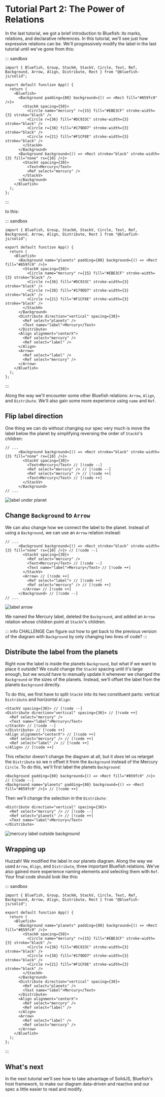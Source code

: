 # Tutorial Part 2: The Power of Relations

In the last tutorial, we got a brief introduction to Bluefish: its marks, relations, and declarative
references. In this tutorial, we'll see just how expressive relations can be. We'll progressively
modify the label in the last tutorial until we've gone from this:

::: sandbox

```tsx ./App.tsx [active]
import { Bluefish, Group, StackH, StackV, Circle, Text, Ref, Background, Arrow, Align, Distribute, Rect } from "@bluefish-js/solid";

export default function App() {
  return (
    <Bluefish>
      <Background padding={80} background={() => <Rect fill="#859fc9" />}>
        <StackH spacing={50}>
          <Circle name="mercury" r={15} fill="#EBE3CF" stroke-width={3} stroke="black" />
          <Circle r={36} fill="#DC933C" stroke-width={3} stroke="black" />
          <Circle r={38} fill="#179DD7" stroke-width={3} stroke="black" />
          <Circle r={21} fill="#F1CF8E" stroke-width={3} stroke="black" />
        </StackH>
      </Background>
      <Background background={() => <Rect stroke="black" stroke-width={3} fill="none" rx={10} />}>
        <StackV spacing={30}>
          <Text>Mercury</Text>
          <Ref select="mercury" />
        </StackV>
      </Background>
    </Bluefish>
  );
};
```

:::

to this:

::: sandbox

```tsx ./App.tsx [active]
import { Bluefish, Group, StackH, StackV, Circle, Text, Ref, Background, Arrow, Align, Distribute, Rect } from "@bluefish-js/solid";

export default function App() {
  return (
    <Bluefish>
      <Background name="planets" padding={80} background={() => <Rect fill="#859fc9" />}>
        <StackH spacing={50}>
          <Circle name="mercury" r={15} fill="#EBE3CF" stroke-width={3} stroke="black" />
          <Circle r={36} fill="#DC933C" stroke-width={3} stroke="black" />
          <Circle r={38} fill="#179DD7" stroke-width={3} stroke="black" />
          <Circle r={21} fill="#F1CF8E" stroke-width={3} stroke="black" />
        </StackH>
      </Background>
      <Distribute direction="vertical" spacing={30}>
        <Ref select="planets" />
        <Text name="label">Mercury</Text>
      </Distribute>
      <Align alignment="centerX">
        <Ref select="mercury" />
        <Ref select="label" />
      </Align>
      <Arrow>
        <Ref select="label" />
        <Ref select="mercury" />
      </Arrow>
    </Bluefish>
  );
};
```

:::

Along the way we'll encounter some other Bluefish relations: `Arrow`, `Align`, and `Distribute`.
We'll also gain some more experience using `name` and `Ref`.

## Flip label direction

One thing we can do without changing our spec very much is move the label below the planet by
simplifying reversing the order of `StackV`'s children:

```tsx ./App.tsx [active]
// ...
      <Background background={() => <Rect stroke="black" stroke-width={3} fill="none" rx={10} />}>
        <StackV spacing={30}>
          <Text>Mercury</Text> // [!code --]
          <Ref select="mercury" /> // [!code --]
          <Ref select="mercury" /> // [!code ++]
          <Text>Mercury</Text> // [!code ++]
        </StackV>
      </Background>
// ...
```

![label under planet](/learn/assets/label-under-planet.png)

## Change `Background` to `Arrow`

We can also change how we connect the label to the planet. Instead of using a `Background`, we can
use an `Arrow` relation instead:

```tsx
// ...
      <Background background={() => <Rect stroke="black" stroke-width={3} fill="none" rx={10} />}> // [!code --]
        <StackV spacing={30}>
          <Ref select="mercury" />
          <Text>Mercury</Text> // [!code --]
          <Text name="label">Mercury</Text> // [!code ++]
        </StackV>
        <Arrow> // [!code ++]
          <Ref select="label"> // [!code ++]
          <Ref select="mercury" /> // [!code ++]
        </Arrow> // [!code ++]
      </Background> // [!code --]
// ...
```

![label arrow](/learn/assets/label-arrow.png)

We named the Mercury label, deleted the `Background`, and added an `Arrow` relation whose children
point at `StackV`'s children.

::: info CHALLENGE
Can figure out how to get back to the previous version of the diagram with `Background` by only changing two lines of code?
:::

## Distribute the label from the planets

Right now the label is inside the planets `Background`, but what if we want to place it outside? We
could change the `StackV` spacing until it's large enough, but we would have to manually update it
whenever we changed the `Background` or the sizes of the planets. Instead, we'll offset the label
from the planets `Background` directly.

To do this, we first have to split `StackV` into its two constituent parts: vertical `Distribute`
and horizontal `Align`:

```tsx
<StackV spacing={30}> // [!code --]
<Distribute direction="vertical" spacing={30}> // [!code ++]
  <Ref select="mercury" />
  <Text name="label">Mercury</Text>
</StackV> // [!code --]
</Distribute> // [!code ++]
<Align alignment="centerX"> // [!code ++]
  <Ref select="mercury" /> // [!code ++]
  <Ref select="label" /> // [!code ++]
</Align> // [!code ++]
```

This refactor doesn't change the diagram at all, but it *does* let us retarget the `Distribute` so
we n offset it from the `Background` instead of the Mercury `Circle`. To do this, we'll first label
the planets `Background`:

```tsx
<Background padding={80} background={() => <Rect fill="#859fc9" />}> // [!code --]
<Background name="planets" padding={80} background={() => <Rect fill="#859fc9" />}> // [!code ++]
```

Then we'll change the selection in the `Distribute`:

```tsx
<Distribute direction="vertical" spacing={30}>
  <Ref select="mercury" /> // [!code --]
  <Ref select="planets" /> // [!code ++]
  <Text name="label">Mercury</Text>
</Distribute>
```

![mercury label outside background](/learn/assets/mercury-label-outside-background.png)

## Wrapping up

Huzzah! We modified the label in our planets diagram. Along the way we used `Arrow`, `Align`, and
`Distribute`, three important Bluefish relations. We've also gained more experience naming elements
and selecting them with `Ref`. Your final code should look like this:

::: sandbox

```tsx ./App.tsx [active]
import { Bluefish, Group, StackH, StackV, Circle, Text, Ref, Background, Arrow, Align, Distribute, Rect } from "@bluefish-js/solid";

export default function App() {
  return (
    <Bluefish>
      <Background name="planets" padding={80} background={() => <Rect fill="#859fc9" />}>
        <StackH spacing={50}>
          <Circle name="mercury" r={15} fill="#EBE3CF" stroke-width={3} stroke="black" />
          <Circle r={36} fill="#DC933C" stroke-width={3} stroke="black" />
          <Circle r={38} fill="#179DD7" stroke-width={3} stroke="black" />
          <Circle r={21} fill="#F1CF8E" stroke-width={3} stroke="black" />
        </StackH>
      </Background>
      <Distribute direction="vertical" spacing={30}>
        <Ref select="planets" />
        <Text name="label">Mercury</Text>
      </Distribute>
      <Align alignment="centerX">
        <Ref select="mercury" />
        <Ref select="label" />
      </Align>
      <Arrow>
        <Ref select="label" />
        <Ref select="mercury" />
      </Arrow>
    </Bluefish>
  );
};
```

:::

## What's next

In the next tutorial we'll see how to take advantage of SolidJS, Bluefish's host framework, to make
our diagram data-driven and reactive and our spec a little easier to read and modify.